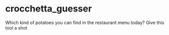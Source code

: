 # crocchetta_guesser
Which kind of potatoes you can find in the restaurant menu today? Give this tool a shot
